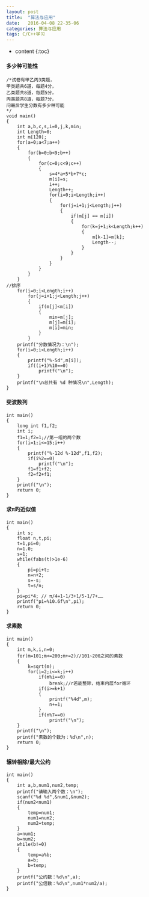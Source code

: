 ```yaml
---
layout: post
title:  "算法与应用"
date:   2016-04-08 22-35-06  
categories: 算法与应用
tags: C/C++学习
---
```

* content
{:toc}

#### 多少种可能性

	/*试卷有甲乙丙3类题，
	甲类题共6道，每题4分，
	乙类题共8道，每题5分，
	丙类题共8道，每题7分，
	问最后学生分数有多少种可能
	*/
	void main()
	{
		int a,b,c,s,i=0,j,k,min;
		int Length=0;
		int m[120];
		for(a=0;a<7;a++)
		{
			for(b=0;b<9;b++)
			{
				for(c=0;c<9;c++)
				{
					s=4*a+5*b+7*c;
					m[i]=s;
					i++;
					Length++;
					for(i=0;i<Length;i++)
					{
						for(j=i+1;j<Length;j++)
						{
							if(m[j] == m[i])
							{
								for(k=j+1;k<Length;k++)
								{
									m[k-1]=m[k];
									Length--;
								}
							}
						}
					}
				}
			}
		}
	//排序
		for(i=0;i<Length;i++)
			for(j=i+1;j<Length;j++)
			{
				if(m[j]<m[i])
				{
					min=m[j];
					m[j]=m[i];
					m[i]=min;
				}
			}
		printf("分数情况为：\n");
		for(i=0;i<Length;i++)
		{
			printf("%-5d",m[i]);
			if((i+1)%10==0)
				printf("\n");
		}
		printf("\n总共有 %d 种情况\n",Length);
	}

#### 斐波数列

	int main()
	{
		long int f1,f2;
		int i;
		f1=1;f2=1;//第一组的两个数
		for(i=1;i<=15;i++)
		{
			printf("%-12d %-12d",f1,f2);
			if(i%2==0)
				printf("\n");
			f1=f1+f2;
			f2=f2+f1;
		}
		printf("\n");
		return 0;
	}

#### 求π旳近似值

	int main()
	{
		int s;
		float n,t,pi;
		t=1,pi=0;
		n=1.0;
		s=1;
		while(fabs(t)>1e-6)
		{
			pi=pi+t;
			n=n+2;
			s=-s;
			t=s/n;
		}
		pi=pi*4; // π/4=1-1/3+1/5-1/7+……
		printf("pi=%10.6f\n",pi);
		return 0;
	}

#### 求素数

	int main()
	{
		int m,k,i,n=0;
		for(m=101;m<=200;m+=2)//101~200之间的素数
		{
			k=sqrt(m);
			for(i=2;i<=k;i++)
				if(m%i==0)
					break;//r若能整除，结束内层for循环
				if(i>=k+1)
				{
					printf("%4d",m);
					n+=1;
				}
				if(n%7==0)
					printf("\n");
		}
		printf("\n");
		printf("素数的个数为：%d\n",n);
		return 0;
	}

#### 辗转相除/最大公约

	int main()
	{
		int a,b,num1,num2,temp;
		printf("请输入两个数：\n");
		scanf("%d %d",&num1,&num2);
		if(num2<num1)
		{
			temp=num1;
			num1=num2;
			num2=temp;
		}
		a=num1;
		b=num2;
		while(b!=0)
		{
			temp=a%b;
			a=b;
			b=temp;
		}
		printf("公约数：%d\n",a);
		printf("公倍数：%d\n",num1*num2/a);
	}